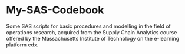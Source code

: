 # My-SAS-Codebook
Some SAS scripts for basic procedures and modelling in the field of operations research, acquired from the Supply Chain Analytics course offered by the Massachusetts Institute of Technology on the e-learning platform edx. 
